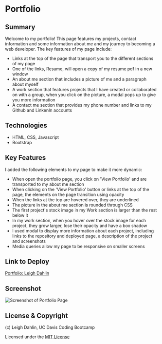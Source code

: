 # Portfolio

## Summary

Welcome to my portfolio! This page features my projects, contact information and some information about me and my
journey to becoming a web developer. The key features of my page include:

 * Links at the top of the page that transport you to the different sections of my page
 * One of the links, Resume, will open a copy of my resume pdf in a new window
 * An about me section that includes a picture of me and a paragraph about myself
 * A work section that features projects that I have created or collaborated on with a group, when you click on the picture, a modal pops up to give you more information
 * A contact me section that provides my phone number and links to my Github and LinkenIn accounts

## Technologies

* HTML, CSS, Javascript
* Bootstrap


## Key Features

I added the following elements to my page to make it more dynamic:

* When open the portfolio page, you click on 'View Portfolio' and are transported to my about me section
* When clicking on the 'View Portfolio' button or links at the top of the page, the elements on the page transition using opacity
* When the links at the top are hovered over, they are underlined
* The picture in the about me section is rounded through CSS
* The first project's stock image in my Work section is larger than the rest below it
* In my work section, when you hover over the stock image for each project, they grow larger, lose their opacity and have a box shadow
* I used modal to display more information about each project, including links to the repository and  deployed page, a description of the project and screenshots
* Media queries allow my page to be responsive on smaller screens

## Link to Deploy

[Portfolio: Leigh Dahlin](https://leighdahlin.github.io/Portfolio/)

## Screenshot

![Screenshot of Portfolio Page]()


##  License & Copyright

(c) Leigh Dahlin, UC Davis Coding Bootcamp

Licensed under the [MIT License](License.md)
